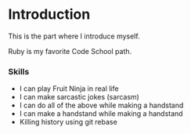 Introduction
============

This is the part where I introduce myself.

Ruby is my favorite Code School path.

### Skills

* I can play Fruit Ninja in real life
* I can make sarcastic jokes (sarcasm)
* I can do all of the above while making a handstand
* I can make a handstand while making a handstand
* Killing history using git rebase

